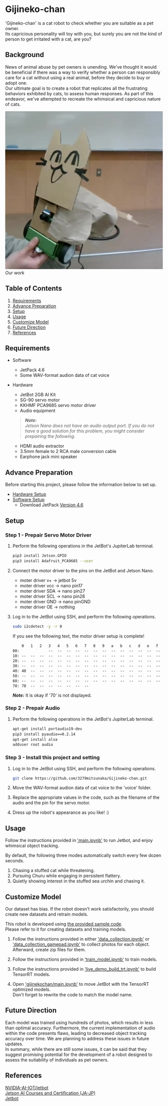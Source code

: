 # Gijineko-chan

'Gijineko-chan' is a cat robot to check whether you are suitable as a pet owner.<br>
Its capricious personality will toy with you, but surely you are not the kind of person to get irritated with a cat, are you?

## Background

News of animal abuse by pet owners is unending. We've thought it would be beneficial if there was a way to verify whether a person can responsibly care for a cat without using a real animal, before they decide to buy or adopt one.<br>
Our ultimate goal is to create a robot that replicates all the frustrating behaviors exhibited by cats, to assess human responses. As part of this endeavor, we've attempted to recreate the whimsical and capricious nature of cats.

![](img/Gijineko-chan.jpg)
*Our work*

## Table of Contents

1. [Requirements](#Requirements)
2. [Advance Preparation](#Advance-Preparation)
3. [Setup](#Setup)
4. [Usage](#Usage)
5. [Customize Model](#Customize-Model)
6. [Future Direction](#Future-Direction)
7. [References](#References)

## Requirements

* Software
  * JetPack 4.6
  * Some WAV-format audion data of cat voice

* Hardware
  * JetBot 2GB AI Kit
  * SG-90 servo motor
  * KKHMF PCA9685 servo motor driver
  * Audio equipment
  > ***Note:***<br>
      *Jetson Nano does not have an audio output port.
      If you do not have a good solution for this problem, you might consider prepairing the following.*
    * HDMI audio extractor
    * 3.5mm female to 2 RCA male conversion cable
    * Earphone jack mini speaker

## Advance Preparation

Before starting this project, please follow the information below to set up.

* [Hardware Setup](https://jetbot.org/master/hardware_setup.html)
* [Software Setup](https://jetbot.org/master/software_setup/sd_card.html)
  * Download JetPack [Version 4.6](https://developer.nvidia.com/jetpack-sdk-464)

## Setup
### Step 1 - Prepair Servo Motor Driver

1. Perform the following operations in the JetBot's JupiterLab terminal.

    ```bash
    pip3 install Jetson.GPIO
    pip3 install Adafruit_PCA9685 --user
    ```

2. Connect the motor driver to the pins on the JetBot and Jetson Nano.

    * moter driver v+ -> jetbot 5v
    * moter driver vcc -> nano pin17
    * moter driver SDA -> nano pin27
    * moter driver SCL -> nano pin28
    * moter driver GND -> nano pinGND
    * moter driver OE -> nothing

3. Log in to the JetBot using SSH, and perform the following operations.

    ```bash
    sudo i2cdetect -y -r 0
    ```

    If you see the following text, the motor driver setup is complete!

    ```
        0   1   2   3   4   5   6   7   8   9   a   b   c   d   e   f
    00:             --  --  --  --  --  --  --  --  --  --  --  --  --
    10: --  --  --  --  --  --  --  --  --  --  --  --  --  --  --  --
    20: --  --  --  --  --  --  --  --  --  --  --  --  --  --  --  --
    30: --  --  --  --  --  --  --  --  --  --  --  --  --  --  --  --
    40: 40  --  --  --  --  --  --  --  --  --  --  --  --  --  --  --
    50: --  --  --  --  --  --  --  --  --  --  --  --  --  --  --  --
    60: --  --  --  --  --  --  --  --  --  --  --  --  --  --  --  --
    70: 70  --  --  --  --  --  --  --
    ```
    ***Note:*** It is okay if '70' is not displayed.

### Step 2 - Prepair Audio

1. Perform the following operations in the JetBot's JupiterLab terminal.

    ```bash
    apt-get install portaudio19-dev
    pip3 install pyaudio==0.2.14
    apt-get install alsa
    adduser root audio
    ```

### Step 3 - Install this project and setting

1. Log in to the JetBot using SSH, and perform the following operations.

    ```bash
    git clone https://github.com/3279mitsunaka/Gijineko-chan.git
    ```

2. Move the WAV-format audion data of cat voice to the 'voice' folder.

3. Replace the appropriate values in the code, such as the filename of the audio and the pin for the servo motor.

4. Dress up the robot's appearance as you like! :)


## Usage

Follow the instructions provided in ['main.ipynb'](main.ipynb) to run Jetbot, and enjoy whimsical object tracking.

By default, the following three modes automatically switch every few dozen seconds.
1. Chasing a stuffed cat while threatening.
2. Pursuing Churu while engaging in persistent flattery.
3. Quietly showing interest in the stuffed sea urchin and chasing it.

## Customize Model
Our dataset has bias. If the robot doesn't work satisfactorily, you should create new datasets and retrain models.

This robot is developed using [the provided sample code](https://github.com/NVIDIA-AI-IOT/jetbot/tree/master/notebooks/road_following).<br>
Please refer to it for creating datasets and training models.

1. Follow the instructions provided in either ['data_collection.ipynb'](https://github.com/NVIDIA-AI-IOT/jetbot/blob/master/notebooks/road_following/data_collection.ipynb) or ['data_collection_gamepad.ipynb'](https://github.com/NVIDIA-AI-IOT/jetbot/blob/master/notebooks/road_following/data_collection_gamepad.ipynb) to collect photos for each object.<br>
Afterward, create zip files for them.

2. Follow the instructions provided in ['train_model.ipynb'](https://github.com/NVIDIA-AI-IOT/jetbot/blob/master/notebooks/road_following/train_model.ipynb) to train models.

3. Follow the instructions provided in ['live_demo_build_trt.ipynb'](https://github.com/NVIDIA-AI-IOT/jetbot/blob/master/notebooks/road_following/live_demo_build_trt.ipynb) to build TensorRT models.

4. Open ['gijinekochan/main.ipynb'](main.ipynb) to move JetBot with the TensorRT optimized models.<br>
Don't forget to rewrite the code to match the model name.

## Future Direction
Each model was trained using hundreds of photos, which results in less than optimal accuracy. Furthermore, the current implementation of audio within the code presents flaws, leading to decreased object tracking accuracy over time. We are planning to address these issues in future updates.<br>
In summary, while there are still some issues, it can be said that they suggest promising potential for the development of a robot designed to assess the suitability of individuals as pet owners.

## References
[NVIDIA-AI-IOT/jetbot](https://github.com/NVIDIA-AI-IOT/jetbot)<br>
[Jetson AI Courses and Certification (JA-JP)](https://developer.nvidia.com/ja-jp/embedded/learn/jetson-ai-certification-programs)<br>
[Jetbot](https://jetbot.org/master/index.html)<br>
